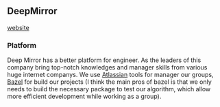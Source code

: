 ## DeepMirror

[website](https://www.deepmirror.com/)


### Platform

Deep Mirror has a better platform for engineer. As the leaders of this company bring top-notch knowledges and manager skills from various huge internet companys. 
We use [Atlassian](https://www.atlassian.com/) tools for manager our groups, [Bazel](https://bazel.build/) for build our projects (I think the main pros of bazel
is that we only needs to build the necessary package to test our algorithm, which allow more efficient development while working as a group).

